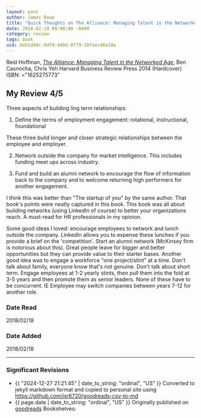 ```yaml
---
layout: post
author: James Rowe
title: "Quick Thoughts on The Alliance: Managing Talent in the Networked Age"
date: 2018-02-18 00:00:00 -0400
category: review
tags: book 
uid: 6eb1d48c-9df8-440d-8f79-28feec46e28a
---
```


Reid Hoffman, *[The Alliance: Managing Talent in the Networked Age](https://www.goodreads.com/book/show/20763746)*, Ben Casnocha, Chris Yeh Harvard Business Review Press 2014 (Hardcover) ISBN: ="1625275773"

## My Review 4/5

Three aspects of building ling term relationships:

1. Define the terms of employment engagement: rotational, instructional, foundational

These three build longer and closer strategic relationships between the employee and employer. 

2. Network outside the company for market intelligence. This includes funding meet ups across industry. 

3. Fund and build an alumni network to encourage the flow of information back to the company and to welcome returning high performers for another engagement.

I think this was better than "The startup of you" by the same author. That book's points were neatly captured in this book. This book was all about building networks (using LinkedIn of course) to better your organizations reach. A must-read for HR professionals in my opinion. 

Some good ideas I loved: encourage employees to network and lunch outside the company. LinkedIn allows you to expense these lunches if you provide a brief on the 'competition'. Start an alumni network (McKinsey firm is notorious about this). Great people leave for bigger and better opportunities but they can provide value to their starter bases. Another good idea was to engage a workforce "one project/stint" at a time. Don't talk about family, everyone know that's not genuine. Don't talk about short term. Engage employees at 1-2 yearly stints, then pull them into the fold at 3-5 years and then promote them as senior leaders. None of these have to be concurrent. IE Employee may switch companies between years 7-12 for another role.

### Date Read
2018/02/18

### Date Added
2018/02/18

---

### Significant Revisions

- {{ "2024-12-27 21:21:45" | date_to_string: "ordinal", "US" }} Converted to jekyll markdown format and copied to personal site using <https://github.com/jsr6720/goodreads-csv-to-md>
- {{ page.date | date_to_string: "ordinal", "US" }} Originally published on [goodreads](https://www.goodreads.com) Bookshelves: 